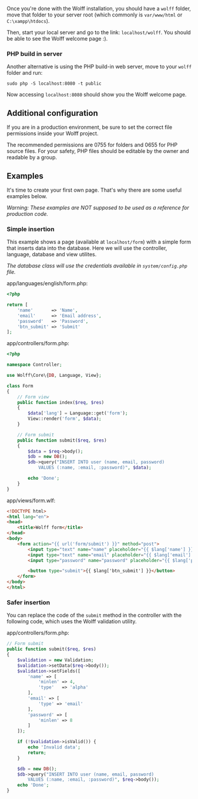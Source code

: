 
Once you're done with the Wolff installation, you should have a `wolff` folder, move that folder to your server root (which commonly is `var/www/html` or `C:\xampp\htdocs`).

Then, start your local server and go to the link: `localhost/wolff`. You should be able to see the Wolff welcome page :).

### PHP build in server

Another alternative is using the PHP build-in web server, move to your `wolff` folder and run:

`sudo php -S localhost:8080 -t public`

Now accessing `localhost:8080` should show you the Wolff welcome page.

## Additional configuration

If you are in a production environment, be sure to set the correct file permissions inside your Wolff project.

The recommended permissions are 0755 for folders and 0655 for PHP source files. For your safety, PHP files should be editable by the owner and readable by a group.

## Examples

It's time to create your first own page. That's why there are some useful examples below.

_Warning: These examples are NOT supposed to be used as a reference for production code._

### Simple insertion

This example shows a page (available at `localhost/form`) with a simple form that inserts data into the database. Here we will use the controller, language, database and view utilites.

_The database class will use the credentials available in `system/config.php` file._

app/languages/english/form.php:
```php
<?php

return [
    'name'       => 'Name',
    'email'      => 'Email address',
    'password'   => 'Password',
    'btn_submit' => 'Submit'
];
```

app/controllers/form.php:
```php
<?php

namespace Controller;

use Wolff\Core\{DB, Language, View};

class Form
{
    // Form view
    public function index($req, $res)
    {
        $data['lang'] = Language::get('form');
        View::render('form', $data);
    }

    // Form submit
    public function submit($req, $res)
    {
        $data = $req->body();
        $db = new DB();
        $db->query("INSERT INTO user (name, email, password)
            VALUES (:name, :email, :password)", $data);

        echo 'Done';
    }
}
```

app/views/form.wlf:
```html
<!DOCTYPE html>
<html lang="en">
<head>
    <title>Wolff form</title>
</head>
<body>
    <form action="{{ url('form/submit') }}" method="post">
        <input type="text" name="name" placeholder="{{ $lang['name'] }}">
        <input type="text" name="email" placeholder="{{ $lang['email'] }}">
        <input type="password" name="password" placeholder="{{ $lang['password'] }}">

        <button type="submit">{{ $lang['btn_submit'] }}</button>
    </form>
</body>
</html>
```

### Safer insertion

You can replace the code of the `submit` method in the controller with the following code, which uses the Wolff validation utility.

app/controllers/form.php:
```php
// Form submit
public function submit($req, $res)
{
    $validation = new Validation;
    $validation->setData($req->body());
    $validation->setFields([
        'name' => [
            'minlen' => 4,
            'type'   => 'alpha'
        ],
        'email' => [
            'type' => 'email'
        ],
        'password' => [
            'minlen' => 8
        ]
    ]);

    if (!$validation->isValid()) {
        echo 'Invalid data';
        return;
    }

    $db = new DB();
    $db->query("INSERT INTO user (name, email, password)
        VALUES (:name, :email, :password)", $req->body());
    echo 'Done';
}
```
